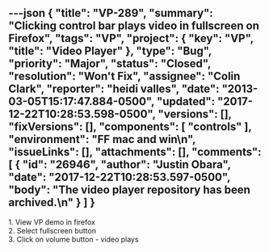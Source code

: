 ---json
{
  "title": "VP-289",
  "summary": "Clicking control bar plays video in fullscreen on Firefox",
  "tags": "VP",
  "project": {
    "key": "VP",
    "title": "Video Player"
  },
  "type": "Bug",
  "priority": "Major",
  "status": "Closed",
  "resolution": "Won't Fix",
  "assignee": "Colin Clark",
  "reporter": "heidi valles",
  "date": "2013-03-05T15:17:47.884-0500",
  "updated": "2017-12-22T10:28:53.598-0500",
  "versions": [],
  "fixVersions": [],
  "components": [
    "controls"
  ],
  "environment": "FF mac and win\n",
  "issueLinks": [],
  "attachments": [],
  "comments": [
    {
      "id": "26946",
      "author": "Justin Obara",
      "date": "2017-12-22T10:28:53.597-0500",
      "body": "The video player repository has been archived.\n"
    }
  ]
}
---
1\. View VP demo in firefox\
2\. Select fullscreen button\
3\. Click on volume button - video plays

        